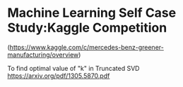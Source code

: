 # Machine Learning Self Case Study:Kaggle Competition 
(https://www.kaggle.com/c/mercedes-benz-greener-manufacturing/overview)

To find optimal value of "k" in Truncated SVD
https://arxiv.org/pdf/1305.5870.pdf


